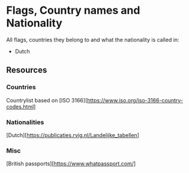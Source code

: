 # Flags, Country names and Nationality
All flags, countries they belong to and what the nationality is called in:
- Dutch




## Resources
### Countries
Countrylist based on [ISO 3166][https://www.iso.org/iso-3166-country-codes.html]

### Nationalities
[Dutch][https://publicaties.rvig.nl/Landelijke_tabellen]

### Misc
[British passports][https://www.whatpassport.com/]